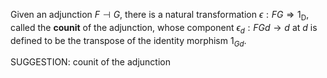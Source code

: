  Given an adjunction $F \dashv G$, there is a natural transformation $\epsilon : FG \Rightarrow 1_\mathsf{D}$, called the **counit** of the adjunction, whose component $\epsilon_d : FGd \to d$ at $d$ is defined to be the transpose of the identity morphism $1_{Gd}$.


SUGGESTION: counit of the adjunction